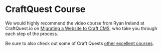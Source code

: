 # CraftQuest Course

We would highly recommend the video course from Ryan Ireland at CraftQuest.io on [Migrating a Website to Craft CMS](https://craftquest.io/courses/migrating-a-website-to-craft-cms/), who take you through each step of the process.

Be sure to also check out some of Craft Quests [other excellent courses](https://craftquest.io/courses).